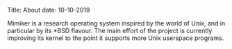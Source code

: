 Title: About
date: 10-10-2019

Mimiker is a research operating system inspired by the world of Unix,
and in particular by its *BSD flavour. The main effort of the project
is currently improving its kernel to the point it supports more Unix
userspace programs.

